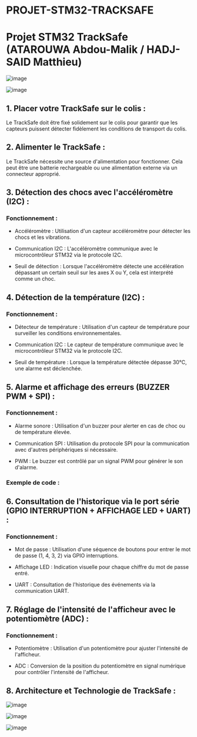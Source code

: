 # PROJET-STM32-TRACKSAFE
# Projet STM32 TrackSafe (ATAROUWA Abdou-Malik / HADJ-SAID Matthieu)

![image](https://github.com/Lik-i-am/Projet-STM32-TrackSafe/assets/173574043/cf14d9cc-38f7-46fb-a669-acc8b29d68b5)

![image](https://github.com/Lik-i-am/Projet-STM32-TrackSafe/assets/173574043/923e7ce3-e607-4075-9e74-10c4018784c4)


## 1. Placer votre TrackSafe sur le colis :

Le TrackSafe doit être fixé solidement sur le colis pour garantir que les capteurs puissent détecter fidèlement les conditions de transport du colis.


## 2. Alimenter le TrackSafe :

Le TrackSafe nécessite une source d'alimentation pour fonctionner. Cela peut être une batterie rechargeable ou une alimentation externe via un connecteur approprié.


## 3. Détection des chocs avec l'accéléromètre (I2C) :

### Fonctionnement :

  -  Accéléromètre : Utilisation d'un capteur accéléromètre pour détecter les chocs et les vibrations.
  
  -  Communication I2C : L'accéléromètre communique avec le microcontrôleur STM32 via le protocole I2C.
  
  -  Seuil de détection : Lorsque l'accéléromètre détecte une accélération dépassant un certain seuil sur les axes X ou Y, cela est interprété comme un choc.


## 4. Détection de la température (I2C) :

### Fonctionnement :

   - Détecteur de température : Utilisation d'un capteur de température pour surveiller les conditions environnementales.
   
   - Communication I2C : Le capteur de température communique avec le microcontrôleur STM32 via le protocole I2C.
   
   - Seuil de température : Lorsque la température détectée dépasse 30°C, une alarme est déclenchée.


## 5. Alarme et affichage des erreurs (BUZZER PWM + SPI) :

### Fonctionnement :

   - Alarme sonore : Utilisation d'un buzzer pour alerter en cas de choc ou de température élevée.
   
   - Communication SPI : Utilisation du protocole SPI pour la communication avec d'autres périphériques si nécessaire.
   
   - PWM : Le buzzer est contrôlé par un signal PWM pour générer le son d'alarme.

### Exemple de code :



## 6. Consultation de l'historique via le port série (GPIO INTERRUPTION + AFFICHAGE LED + UART) :

### Fonctionnement :

   - Mot de passe : Utilisation d'une séquence de boutons pour entrer le mot de passe (1, 4, 3, 2) via GPIO interruptions.
   
   - Affichage LED : Indication visuelle pour chaque chiffre du mot de passe entré.
   
   - UART : Consultation de l'historique des événements via la communication UART.


## 7. Réglage de l'intensité de l'afficheur avec le potentiomètre (ADC) :

### Fonctionnement :

   - Potentiomètre : Utilisation d'un potentiomètre pour ajuster l'intensité de l'afficheur.
   
   - ADC : Conversion de la position du potentiomètre en signal numérique pour contrôler l'intensité de l'afficheur.


## 8. Architecture et Technologie de TrackSafe :

![image](https://github.com/Lik-i-am/Projet-STM32-TrackSafe/assets/173574043/ab7bd885-770a-4256-9b8d-4c88eac1d78b)

![image](https://github.com/Lik-i-am/Projet-STM32-TrackSafe/assets/173574043/410cdbf5-4adf-45fd-b951-aad4bf910c11)

![image](https://github.com/Lik-i-am/Projet-STM32-TrackSafe/assets/173574043/8d59ce7b-6bb7-4704-803e-ca9168279582)

